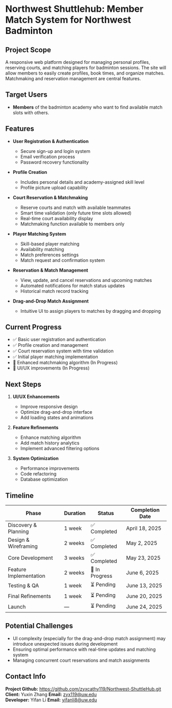 # Northwest Shuttlehub: Member Match System for Northwest Badminton

## Project Scope

A responsive web platform designed for managing personal profiles, reserving courts, and matching players for badminton sessions. The site will allow members to easily create profiles, book times, and organize matches. Matchmaking and reservation management are central features.

## Target Users

- **Members** of the badminton academy who want to find available match slots with others.


## Features

- **User Registration & Authentication**
  - Secure sign-up and login system
  - Email verification process
  - Password recovery functionality

- **Profile Creation**
  - Includes personal details and academy-assigned skill level
  - Profile picture upload capability
  
- **Court Reservation & Matchmaking**
  - Reserve courts and match with available teammates
  - Smart time validation (only future time slots allowed)
  - Real-time court availability display
  - Matchmaking function available to members only

- **Player Matching System**
  - Skill-based player matching
  - Availability matching
  - Match preferences settings
  - Match request and confirmation system

- **Reservation & Match Management**
  - View, update, and cancel reservations and upcoming matches
  - Automated notifications for match status updates
  - Historical match record tracking

- **Drag-and-Drop Match Assignment**
  - Intuitive UI to assign players to matches by dragging and dropping


## Current Progress

- ✅ Basic user registration and authentication
- ✅ Profile creation and management
- ✅ Court reservation system with time validation
- ✅ Initial player matching implementation
- 🔄 Enhanced matchmaking algorithm (In Progress)
- 🔄 UI/UX improvements (In Progress)

## Next Steps

1. **UI/UX Enhancements**
   - Improve responsive design
   - Optimize drag-and-drop interface
   - Add loading states and animations

2. **Feature Refinements**
   - Enhance matching algorithm
   - Add match history analytics
   - Implement advanced filtering options

3. **System Optimization**
   - Performance improvements
   - Code refactoring
   - Database optimization


## Timeline

| Phase                  | Duration      | Status              | Completion Date |
|------------------------|---------------|---------------------|-----------------|
| Discovery & Planning   | 1 week        | ✅ Completed        | April 18, 2025  |
| Design & Wireframing   | 2 weeks       | ✅ Completed        | May 2, 2025     |
| Core Development       | 3 weeks       | ✅ Completed        | May 23, 2025    |
| Feature Implementation | 2 weeks       | 🔄 In Progress     | June 6, 2025    |
| Testing & QA          | 1 week        | ⏳ Pending         | June 13, 2025   |
| Final Refinements     | 1 week        | ⏳ Pending         | June 20, 2025   |
| Launch                | —             | ⏳ Pending         | June 24, 2025   |


## Potential Challenges

- UI complexity (especially for the drag-and-drop match assignment) may introduce unexpected issues during development
- Ensuring optimal performance with real-time updates and matching system
- Managing concurrent court reservations and match assignments


## Contact Info

**Project Github:** https://github.com/zyxcathy119/Northwest-ShuttleHub.git \
**Client:** Yuxin Zhang
**Email:** zyx119@uw.edu \
**Developer:** Yifan Li
**Email:** yifanli8@uw.edu
